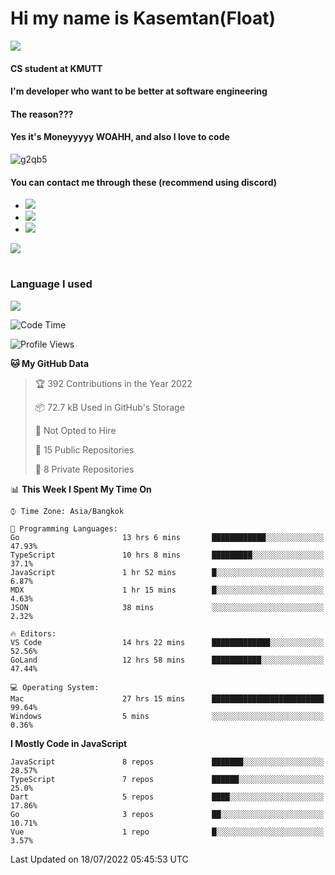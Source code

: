 # Hi my name is Kasemtan(Float)
![](https://64.media.tumblr.com/9c2a8f831efe8da556ffbf89cebb52c9/b86c1ab833a37e32-93/s1280x1920/d000dc22f75df64be2bc150f5fa69c4f6df6bb07.gifv)
#### CS student at KMUTT
#### I'm developer who want to be better at software engineering
#### The reason???
#### Yes it's Moneyyyyy WOAHH, and also I love to code
![g2qb5](https://user-images.githubusercontent.com/69688279/175812510-9235eaf7-72f7-40d3-b163-56efa9aa5c6b.gif)

#### You can contact me through these (recommend using discord)
- [![](https://img.shields.io/badge/Discord-5865F2?logo=Discord&logoColor=white)](https://discordapp.com/users/278155096225742848)
- [![](https://img.shields.io/badge/Facebook-1877F2?logo=facebook&logoColor=white)](https://www.facebook.com/float.teavasirichokchai/)
- [![](https://img.shields.io/badge/linkedin-0A66C2?logo=linkedin&logoColor=white)](https://www.linkedin.com/in/kasemtan-teavasirichokchai-975531227/)

[![](https://github-readme-stats.vercel.app/api?username=FloatKasemtan&show_icons=true&theme=nightowl)]()
#
### Language I used
[![](https://github-readme-stats.vercel.app/api/top-langs/?username=FloatKasemtan&layout=compact&theme=nightowl)]()
<!--START_SECTION:waka-->
![Code Time](http://img.shields.io/badge/Code%20Time-602%20hrs%2027%20mins-blue)

![Profile Views](http://img.shields.io/badge/Profile%20Views-27-blue)

**🐱 My GitHub Data** 

> 🏆 392 Contributions in the Year 2022
 > 
> 📦 72.7 kB Used in GitHub's Storage 
 > 
> 🚫 Not Opted to Hire
 > 
> 📜 15 Public Repositories 
 > 
> 🔑 8 Private Repositories  
 > 
📊 **This Week I Spent My Time On** 

```text
⌚︎ Time Zone: Asia/Bangkok

💬 Programming Languages: 
Go                       13 hrs 6 mins       ████████████░░░░░░░░░░░░░   47.93% 
TypeScript               10 hrs 8 mins       █████████░░░░░░░░░░░░░░░░   37.1% 
JavaScript               1 hr 52 mins        █░░░░░░░░░░░░░░░░░░░░░░░░   6.87% 
MDX                      1 hr 15 mins        █░░░░░░░░░░░░░░░░░░░░░░░░   4.63% 
JSON                     38 mins             ░░░░░░░░░░░░░░░░░░░░░░░░░   2.32%

🔥 Editors: 
VS Code                  14 hrs 22 mins      █████████████░░░░░░░░░░░░   52.56% 
GoLand                   12 hrs 58 mins      ███████████░░░░░░░░░░░░░░   47.44%

💻 Operating System: 
Mac                      27 hrs 15 mins      █████████████████████████   99.64% 
Windows                  5 mins              ░░░░░░░░░░░░░░░░░░░░░░░░░   0.36%

```

**I Mostly Code in JavaScript** 

```text
JavaScript               8 repos             ███████░░░░░░░░░░░░░░░░░░   28.57% 
TypeScript               7 repos             ██████░░░░░░░░░░░░░░░░░░░   25.0% 
Dart                     5 repos             ████░░░░░░░░░░░░░░░░░░░░░   17.86% 
Go                       3 repos             ██░░░░░░░░░░░░░░░░░░░░░░░   10.71% 
Vue                      1 repo              █░░░░░░░░░░░░░░░░░░░░░░░░   3.57%

```



 Last Updated on 18/07/2022 05:45:53 UTC
<!--END_SECTION:waka-->
<!--
**FloatKasemtan/FloatKasemtan** is a ✨ _special_ ✨ repository because its `README.md` (this file) appears on your GitHub profile.

Here are some ideas to get you started:

- 🔭 I’m currently working on ...
- 🌱 I’m currently learning ...
- 👯 I’m looking to collaborate on ...
- 🤔 I’m looking for help with ...
- 💬 Ask me about ...
- 📫 How to reach me: ...
- 😄 Pronouns: ...
- ⚡ Fun fact: ...
-->
